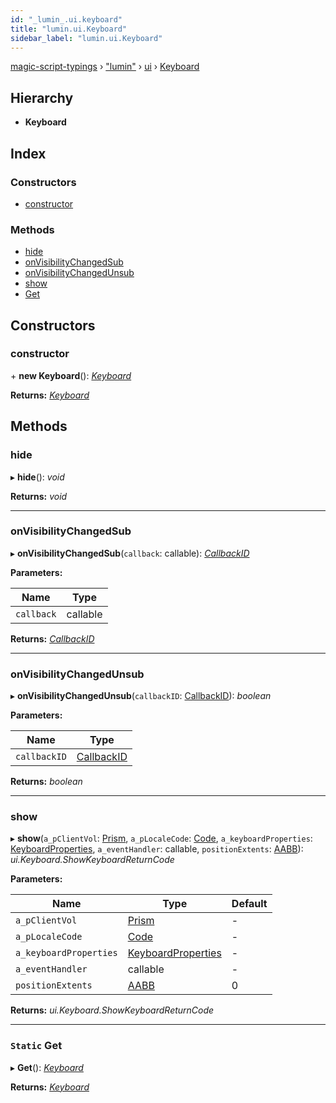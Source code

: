 ```yaml
---
id: "_lumin_.ui.keyboard"
title: "lumin.ui.Keyboard"
sidebar_label: "lumin.ui.Keyboard"
---
```


[magic-script-typings](../index.md) › [&quot;lumin&quot;](../modules/_lumin_.md) › [ui](../modules/_lumin_.ui.md) › [Keyboard](_lumin_.ui.keyboard.md)

## Hierarchy

* **Keyboard**

## Index

### Constructors

* [constructor](_lumin_.ui.keyboard.md#constructor)

### Methods

* [hide](_lumin_.ui.keyboard.md#hide)
* [onVisibilityChangedSub](_lumin_.ui.keyboard.md#onvisibilitychangedsub)
* [onVisibilityChangedUnsub](_lumin_.ui.keyboard.md#onvisibilitychangedunsub)
* [show](_lumin_.ui.keyboard.md#show)
* [Get](_lumin_.ui.keyboard.md#static-get)

## Constructors

###  constructor

\+ **new Keyboard**(): *[Keyboard](_lumin_.ui.keyboard.md)*

**Returns:** *[Keyboard](_lumin_.ui.keyboard.md)*

## Methods

###  hide

▸ **hide**(): *void*

**Returns:** *void*

___

###  onVisibilityChangedSub

▸ **onVisibilityChangedSub**(`callback`: callable): *[CallbackID](_lumin_.utils.callbackid.md)*

**Parameters:**

Name | Type |
------ | ------ |
`callback` | callable |

**Returns:** *[CallbackID](_lumin_.utils.callbackid.md)*

___

###  onVisibilityChangedUnsub

▸ **onVisibilityChangedUnsub**(`callbackID`: [CallbackID](_lumin_.utils.callbackid.md)): *boolean*

**Parameters:**

Name | Type |
------ | ------ |
`callbackID` | [CallbackID](_lumin_.utils.callbackid.md) |

**Returns:** *boolean*

___

###  show

▸ **show**(`a_pClientVol`: [Prism](_lumin_.prism.md), `a_pLocaleCode`: [Code](../enums/_lumin_.ui.locale.code.md), `a_keyboardProperties`: [KeyboardProperties](_lumin_.ui.keyboardproperties.md), `a_eventHandler`: callable, `positionExtents`: [AABB](_lumin_.math.aabb.md)): *ui.Keyboard.ShowKeyboardReturnCode*

**Parameters:**

Name | Type | Default |
------ | ------ | ------ |
`a_pClientVol` | [Prism](_lumin_.prism.md) | - |
`a_pLocaleCode` | [Code](../enums/_lumin_.ui.locale.code.md) | - |
`a_keyboardProperties` | [KeyboardProperties](_lumin_.ui.keyboardproperties.md) | - |
`a_eventHandler` | callable | - |
`positionExtents` | [AABB](_lumin_.math.aabb.md) | 0 |

**Returns:** *ui.Keyboard.ShowKeyboardReturnCode*

___

### `Static` Get

▸ **Get**(): *[Keyboard](_lumin_.ui.keyboard.md)*

**Returns:** *[Keyboard](_lumin_.ui.keyboard.md)*